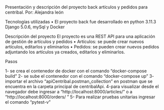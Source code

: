 Presentación y descripción del proyecto back artículos y pedidos para centribal.
Por: Alejandra león

Tecnologías utilizadas
• El proyecto back fue desarrollado en python 3.11.3 Django 5.0.6, mySql y Docker

Descripción del proyecto 
El proyecto es una REST API para una aplicación de gestión de artículos y pedidos
• Artículos: se puede crear nuevos artículos, editarlos y eliminarlos 
• Pedidos: se pueden crear nuevos pedidos adjuntando los artículos ya creados, editarlos y eliminarlos.

Pasos

1- se crea el contenedor de docker con el comando “docker-compose build”
2- se sube el contenedor con el comando “docker-compose up”
3- importar el archivo “apiCentribal.postman_collection” en postman que se encuentra en la carpeta principal de centribalApi.
4-para visualizar desde el navegador debe ingresar a “http://localhost:8000/articles/” o a “http://localhost:8000/orders/ ”
5- Para realizar pruebas unitarias ingresar el comando “pytest-v”
